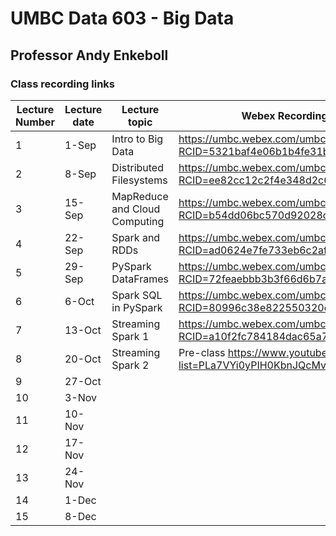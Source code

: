 # UMBC Data 603 - Big Data
## Professor Andy Enkeboll

### Class recording links
|Lecture Number|Lecture date|Lecture topic                |Webex Recording Link                                                     |
|--------------|------------|-----------------------------|-------------------------------------------------------------------------|
|1             |1-Sep       |Intro to Big Data            |https://umbc.webex.com/umbc/ldr.php?RCID=5321baf4e06b1b4fe31b0e11097a14e6|
|2             |8-Sep       |Distributed Filesystems      |https://umbc.webex.com/umbc/ldr.php?RCID=ee82cc12c2f4e348d2c621ae35afe1da|
|3             |15-Sep      |MapReduce and Cloud Computing|https://umbc.webex.com/umbc/ldr.php?RCID=b54dd06bc570d92028c5f7358b6d391c|
|4             |22-Sep      |Spark and RDDs               |https://umbc.webex.com/umbc/ldr.php?RCID=ad0624e7fe733eb6c2af76516b43e4d3|
|5             |29-Sep      |PySpark DataFrames           |https://umbc.webex.com/umbc/ldr.php?RCID=72feaebbb3b3f66d6b7ac71867eb6cde|
|6             |6-Oct       |Spark SQL in PySpark         |https://umbc.webex.com/umbc/ldr.php?RCID=80996c38e822550320cb871891445896|
|7             |13-Oct      |Streaming Spark 1            |https://umbc.webex.com/umbc/ldr.php?RCID=a10f2fc784184dac65a7aeed916118da|
|8             |20-Oct      |Streaming Spark 2            |Pre-class https://www.youtube.com/playlist?list=PLa7VYi0yPIH0KbnJQcMv5N9iW8HkZHztH|
|9             |27-Oct      |                             |                                                                         |
|10            |3-Nov       |                             |                                                                         |
|11            |10-Nov      |                             |                                                                         |
|12            |17-Nov      |                             |                                                                         |
|13            |24-Nov      |                             |                                                                         |
|14            |1-Dec       |                             |                                                                         |
|15            |8-Dec       |                             |           
